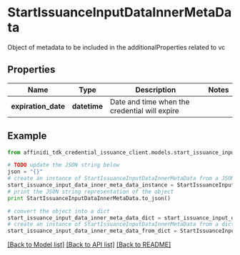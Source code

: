 # StartIssuanceInputDataInnerMetaData

Object of metadata to be included in the additionalProperties related to vc

## Properties

| Name                | Type         | Description                                   | Notes |
| ------------------- | ------------ | --------------------------------------------- | ----- |
| **expiration_date** | **datetime** | Date and time when the credential will expire |

## Example

```python
from affinidi_tdk_credential_issuance_client.models.start_issuance_input_data_inner_meta_data import StartIssuanceInputDataInnerMetaData

# TODO update the JSON string below
json = "{}"
# create an instance of StartIssuanceInputDataInnerMetaData from a JSON string
start_issuance_input_data_inner_meta_data_instance = StartIssuanceInputDataInnerMetaData.from_json(json)
# print the JSON string representation of the object
print StartIssuanceInputDataInnerMetaData.to_json()

# convert the object into a dict
start_issuance_input_data_inner_meta_data_dict = start_issuance_input_data_inner_meta_data_instance.to_dict()
# create an instance of StartIssuanceInputDataInnerMetaData from a dict
start_issuance_input_data_inner_meta_data_from_dict = StartIssuanceInputDataInnerMetaData.from_dict(start_issuance_input_data_inner_meta_data_dict)
```

[[Back to Model list]](../README.md#documentation-for-models) [[Back to API list]](../README.md#documentation-for-api-endpoints) [[Back to README]](../README.md)
